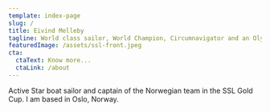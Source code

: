 ```yaml
---
template: index-page
slug: /
title: Eivind Melleby
tagline: World class sailor, World Champion, Circumnavigator and an Olympian
featuredImage: /assets/ssl-front.jpeg
cta:
  ctaText: Know more...
  ctaLink: /about
---
```

Active Star boat sailor and captain of the Norwegian team in the SSL Gold Cup. I am based in Oslo, Norway.